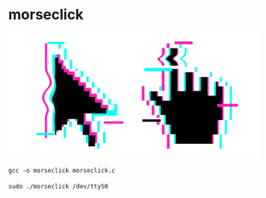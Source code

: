 # morseclick

![](cursor.png)

```
gcc -o morseclick morseclick.c

sudo ./morseclick /dev/ttyS0
```
